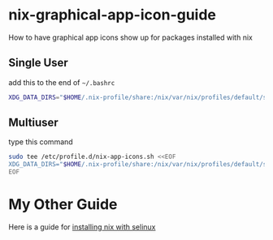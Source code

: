 # nix-graphical-app-icon-guide
How to have graphical app icons show up for packages installed with nix

## Single User

add this to the end of `~/.bashrc`

```bash
XDG_DATA_DIRS="$HOME/.nix-profile/share:/nix/var/nix/profiles/default/share:$XDG_DATA_DIRS"
```

## Multiuser

type this command

```bash
sudo tee /etc/profile.d/nix-app-icons.sh <<EOF
XDG_DATA_DIRS="$HOME/.nix-profile/share:/nix/var/nix/profiles/default/share:$XDG_DATA_DIRS"
EOF
```

# My Other Guide

Here is a guide for [installing nix with selinux](https://github.com/dnkmmr69420/nix-with-selinux)
